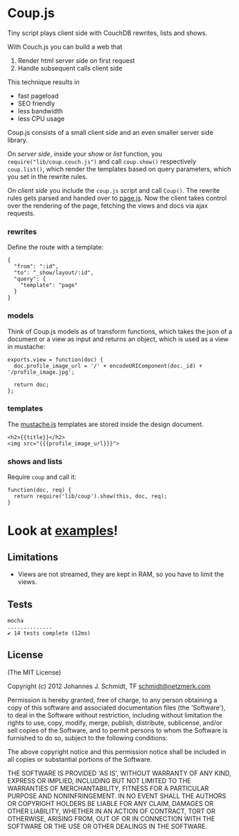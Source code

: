 Coup.js
=======

Tiny script plays client side with CouchDB rewrites, lists and shows.

With Couch.js you can build a web that

1. Render html server side on first request
2. Handle subsequent calls client side

This technique results in 

* fast pageload
* SEO friendly
* less bandwidth
* less CPU usage

Coup.js consists of a small client side and an even smaller server side library.

On *server side*, inside your _show_ or _list_ function, you `require("lib/coup.couch.js")`
and call `coup.show()` respectively `coup.list()`, which render the templates
based on query parameters, which you set in the rewrite rules.

On *client side* you include the `coup.js` script and call `Coup()`.
The rewrite rules gets parsed and handed over to [page.js](https://github.com/visionmedia/page.js).
Now the client takes control over the rendering of the page, fetching the views and docs
via ajax requests.


### rewrites

Define the route with a template:

    {
      "from": ":id",
      "to": "_show/layout/:id",
      "query": {
        "template": "page"
      }
    }

### models

Think of Coup.js models as of transform functions, which takes the json of a document
or a view as input and returns an object, which is used as a view in mustache:

    exports.view = function(doc) {
      doc.profile_image_url = '/' + encodeURIComponent(doc._id) + '/profile_image.jpg';

      return doc;
    };

### templates

The [mustache.js](https://github.com/janl/mustache.js) templates are stored inside the design document.

    <h2>{{title}}</h2>
    <img src="{{{profile_image_url}}}">


### shows and lists

Require `coup` and call it:

    function(doc, req) {
      return require('lib/coup').show(this, doc, req);
    }



# Look at [examples](coup.js/tree/master/examples)!


Limitations
-----------

* Views are not streamed, they are kept in RAM, so you have to limit the views.


Tests
-----

    mocha
    ..............
    ✔ 14 tests complete (12ms)


License
-------

(The MIT License)

Copyright (c) 2012 Johannes J. Schmidt, TF <schmidt@netzmerk.com>

Permission is hereby granted, free of charge, to any person obtaining a copy of
this software and associated documentation files (the 'Software'), to deal in
the Software without restriction, including without limitation the rights to
use, copy, modify, merge, publish, distribute, sublicense, and/or sell copies
of the Software, and to permit persons to whom the Software is furnished to do
so, subject to the following conditions:

The above copyright notice and this permission notice shall be included in all
copies or substantial portions of the Software.

THE SOFTWARE IS PROVIDED 'AS IS', WITHOUT WARRANTY OF ANY KIND, EXPRESS OR
IMPLIED, INCLUDING BUT NOT LIMITED TO THE WARRANTIES OF MERCHANTABILITY,
FITNESS FOR A PARTICULAR PURPOSE AND NONINFRINGEMENT. IN NO EVENT SHALL THE
AUTHORS OR COPYRIGHT HOLDERS BE LIABLE FOR ANY CLAIM, DAMAGES OR OTHER
LIABILITY, WHETHER IN AN ACTION OF CONTRACT, TORT OR OTHERWISE, ARISING FROM,
OUT OF OR IN CONNECTION WITH THE SOFTWARE OR THE USE OR OTHER DEALINGS IN THE
SOFTWARE.
